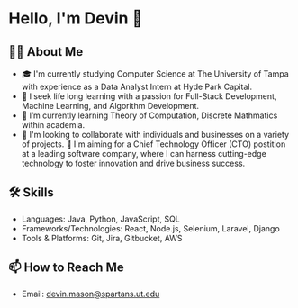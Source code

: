 # Hello, I'm Devin 👋

## 👨‍💻 About Me
- 🎓 I'm currently studying Computer Science at The University of Tampa with experience as a Data Analyst Intern at Hyde Park Capital.
- 🔭 I seek life long learning with a passion for Full-Stack Development, Machine Learning, and Algorithm Development.
- 🌱 I’m currently learning Theory of Computation, Discrete Mathmatics within academia.
- 👯 I'm looking to collaborate with individuals and businesses on a variety of projects.
  🤔 I'm aiming for a Chief Technology Officer (CTO) postition at a leading software company,
  where I can harness cutting-edge technology to foster innovation and drive business success.
  
## 🛠 Skills
- Languages: Java, Python, JavaScript, SQL
- Frameworks/Technologies: React, Node.js, Selenium, Laravel, Django
- Tools & Platforms: Git, Jira, Gitbucket, AWS

## 📫 How to Reach Me
- Email: devin.mason@spartans.ut.edu
